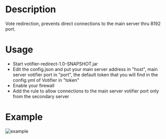# Description
Vote redirection, prevents direct connections to the main server thru 8192 port.

# Usage
<ul>
  <li>Start votifier-redirect-1.0-SNAPSHOT.jar</li>
  <li>Edit the config.json and put your main server address in "host", main server votifier port in "port", the default token that you will find in the config.yml of Votifier in "token"</li>
  <li>Enable your firewall</li>
  <li>Add the rule to allow connections to the main server votifier port only from the secondary server</li>
</ul>

# Example
![example](https://github.com/overkidding/votifier-redirect/assets/46853321/eaf49ea5-c4fb-4cde-bf1c-6168eaac4923)
